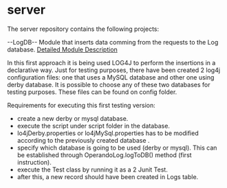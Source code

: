 # server
The server repository contains the following projects:

--LogDB--
Module that inserts data comming from the requests to the Log database.
[Detailed Module Description](LogDB/README.md)

In this first approach it is being used LOG4J to perform the insertions in a declarative way.
Just for testing purposes, there have been created 2 log4j configuration files: one that uses a MySQL database and other one using
derby database. It is possible to choose any of these two databases for testing purposes.
These files can be found on config folder.

Requirements for executing this first testing version:
- create a new derby or mysql database.
- execute the script under script folder in the database.
- lo4jDerby.properties or lo4jMySql.properties has to be modified according to the previously created database .
- specify which database is going to be used (derby or mysql). This can be established through OperandoLog.logToDB() method (first instruction).
- execute the Test class by running it as a 2 Junit Test.
- after this, a new record should have been created in Logs table.
